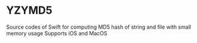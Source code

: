 # YZYMD5
Source codes of Swift for computing MD5 hash of string and file with small memory usage Supports iOS and MacOS
